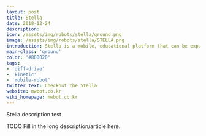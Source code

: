 ```yaml
---
layout: post
title: Stella
date: 2018-12-24
description:
icon: /assets/img/robots/stella/ground.png
image: /assets/img/robots/stella/STELLA.png
introduction: Stella is a mobile, educational platform that can be expanded with various sets of sensors for researches.
main-class: 'ground'
color: '#800020'
tags:
- 'diff-drive'
- 'kinetic'
- 'mobile-robot'
twitter_text: Checkout the Stella
website: mwbot.co.kr
wiki_homepage: mwbot.co.kr
---
```


Stella description test

TODO Fill in the long description/article here.
